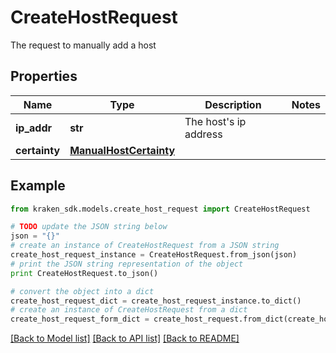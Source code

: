 # CreateHostRequest

The request to manually add a host

## Properties
Name | Type | Description | Notes
------------ | ------------- | ------------- | -------------
**ip_addr** | **str** | The host&#39;s ip address | 
**certainty** | [**ManualHostCertainty**](ManualHostCertainty.md) |  | 

## Example

```python
from kraken_sdk.models.create_host_request import CreateHostRequest

# TODO update the JSON string below
json = "{}"
# create an instance of CreateHostRequest from a JSON string
create_host_request_instance = CreateHostRequest.from_json(json)
# print the JSON string representation of the object
print CreateHostRequest.to_json()

# convert the object into a dict
create_host_request_dict = create_host_request_instance.to_dict()
# create an instance of CreateHostRequest from a dict
create_host_request_form_dict = create_host_request.from_dict(create_host_request_dict)
```
[[Back to Model list]](../README.md#documentation-for-models) [[Back to API list]](../README.md#documentation-for-api-endpoints) [[Back to README]](../README.md)


